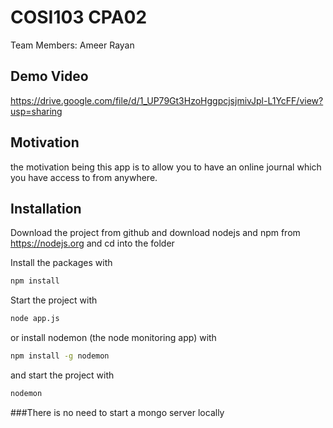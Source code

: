 # COSI103 CPA02 

Team Members: Ameer Rayan

## Demo Video
https://drive.google.com/file/d/1_UP79Gt3HzoHggpcjsjmivJpl-L1YcFF/view?usp=sharing

## Motivation
the motivation being this app is to allow you to have an online journal which you have access to from anywhere. 

## Installation
Download the project from github and download nodejs and npm from https://nodejs.org
and cd into the folder

Install the packages with
``` bash
npm install
```
Start the project with
``` bash
node app.js
```
or install nodemon (the node monitoring app) with
``` bash
npm install -g nodemon
```
and start the project with
``` bash
nodemon
```


###There is no need to start a mongo server locally




